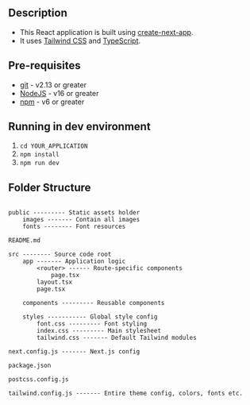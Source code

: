 ## Description
- This React application is built using [create-next-app](https://github.com/vercel/next.js/tree/canary/packages/create-next-app). 
- It uses [Tailwind CSS](https://tailwindcss.com/) and  [TypeScript](https://www.typescriptlang.org/).

## Pre-requisites

- [git](https://git-scm.com/) - v2.13 or greater
- [NodeJS](https://nodejs.org/en/) - v16 or greater 
- [npm](https://www.npmjs.com/) - v6 or greater

## Running in dev environment
1. `cd YOUR_APPLICATION`
2. `npm install`
3. `npm run dev`

## Folder Structure

```

public --------- Static assets holder
    images ------- Contain all images
    fonts -------- Font resources

README.md

src -------- Source code root
    app ------- Application logic
        <router> ------ Route-specific components
            page.tsx
        layout.tsx
        page.tsx

    components --------- Reusable components
    
    styles ----------- Global style config
        font.css --------- Font styling
        index.css --------- Main stylesheet
        tailwind.css ------- Default Tailwind modules

next.config.js ------- Next.js config

package.json

postcss.config.js

tailwind.config.js ------- Entire theme config, colors, fonts etc.

```
